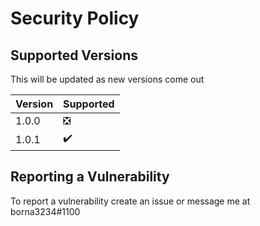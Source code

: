 # Security Policy

## Supported Versions

This will be updated as new versions come out

| Version | Supported          |
| ------- | ------------------ |
|  1.0.0  | :negative_squared_cross_mark:  |
|  1.0.1  | :heavy_check_mark: |


## Reporting a Vulnerability

To report a vulnerability create an issue or message me at\
borna3234#1100

